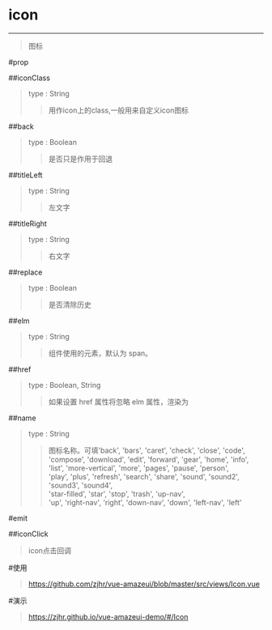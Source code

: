 # icon
---
>图标

#prop

##iconClass
>type : String
>>用作icon上的class,一般用来自定义icon图标

##back
>type : Boolean
>>是否只是作用于回退

##titleLeft
>type : String
>>左文字

##titleRight
>type : String
>>右文字

##replace
>type : Boolean
>>是否清除历史

##elm
>type : String
>>组件使用的元素，默认为 span。

##href
>type : Boolean, String
>>如果设置 href 属性将忽略 elm 属性，渲染为 <a>

##name
>type : String
>> 图标名称。可填'back', 'bars', 'caret', 'check', 'close', 'code', <br>
>>'compose', 'download', 'edit', 'forward', 'gear', 'home', 'info',<br>
>>'list', 'more-vertical', 'more', 'pages', 'pause', 'person',<br>
>>'play', 'plus', 'refresh', 'search', 'share', 'sound', 'sound2', 'sound3', 'sound4',<br>
>>'star-filled', 'star', 'stop', 'trash', 'up-nav',<br>
>>'up', 'right-nav', 'right', 'down-nav', 'down', 'left-nav', 'left'<br>

#emit

##iconClick
>icon点击回调

#使用
><a>https://github.com/zjhr/vue-amazeui/blob/master/src/views/Icon.vue</a>

#演示
><a>https://zjhr.github.io/vue-amazeui-demo/#/Icon</a>

